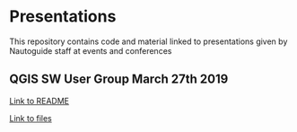 # Presentations

This repository contains code and material linked to presentations given by Nautoguide staff at events and conferences

## QGIS SW User Group March 27th 2019

[Link to README](QGISUG_SW_March_2019/README.md)

[Link to files](QGISUG_SW_March_2019)
